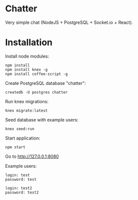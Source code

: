 # Chatter

Very simple chat (NodeJS + PostgreSQL + Socket.io + React).

# Installation

Install node modules:

    npm install
    npm install knex -g
    npm install coffee-script -g

Create PostgreSQL database "chatter":
    
    createdb -U postgres chatter

Run knex migrations:
    
    knex migrate:latest

Seed database with example users:

    knex seed:run

Start application:
    
    npm start

Go to http://127.0.0.1:8080

Example users:

    login: test
    password: test

    login: test2
    password: test2
